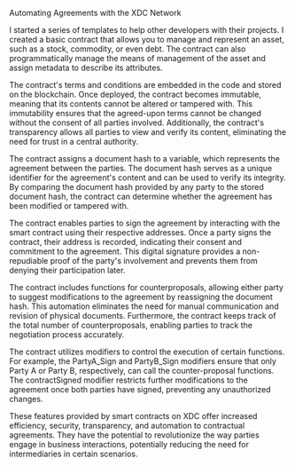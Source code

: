 Automating Agreements with the XDC Network

I started a series of templates to help other developers with their projects. I created a basic contract that allows you to manage and represent an asset, such as a stock, commodity, or even debt. The contract can also programmatically manage the means of management of the asset and assign metadata to describe its attributes.

The contract's terms and conditions are embedded in the code and stored on the blockchain. Once deployed, the contract becomes immutable, meaning that its contents cannot be altered or tampered with. This immutability ensures that the agreed-upon terms cannot be changed without the consent of all parties involved. Additionally, the contract's transparency allows all parties to view and verify its content, eliminating the need for trust in a central authority.

The contract assigns a document hash to a variable, which represents the agreement between the parties. The document hash serves as a unique identifier for the agreement's content and can be used to verify its integrity. By comparing the document hash provided by any party to the stored document hash, the contract can determine whether the agreement has been modified or tampered with.

The contract enables parties to sign the agreement by interacting with the smart contract using their respective addresses. Once a party signs the contract, their address is recorded, indicating their consent and commitment to the agreement. This digital signature provides a non-repudiable proof of the party's involvement and prevents them from denying their participation later.

The contract includes functions for counterproposals, allowing either party to suggest modifications to the agreement by reassigning the document hash. This automation eliminates the need for manual communication and revision of physical documents. Furthermore, the contract keeps track of the total number of counterproposals, enabling parties to track the negotiation process accurately.

The contract utilizes modifiers to control the execution of certain functions. For example, the PartyA_Sign and PartyB_Sign modifiers ensure that only Party A or Party B, respectively, can call the counter-proposal functions. The contractSigned modifier restricts further modifications to the agreement once both parties have signed, preventing any unauthorized changes.

These features provided by smart contracts on XDC offer increased efficiency, security, transparency, and automation to contractual agreements. They have the potential to revolutionize the way parties engage in business interactions, potentially reducing the need for intermediaries in certain scenarios.